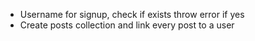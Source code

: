 * Username for signup, check if exists throw error if yes
* Create posts collection and link every post to a user